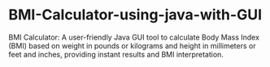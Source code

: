 # BMI-Calculator-using-java-with-GUI
BMI Calculator: A user-friendly Java GUI tool to calculate Body Mass Index (BMI) based on weight in pounds or kilograms and height in millimeters or feet and inches, providing instant results and BMI interpretation.
